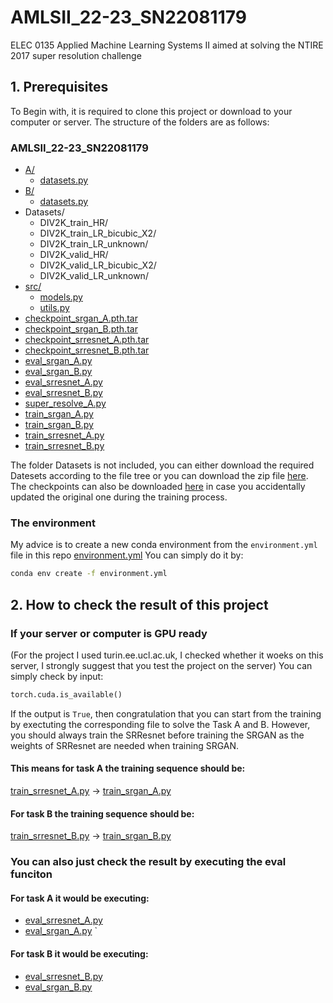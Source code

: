 # AMLSII_22-23_SN22081179
ELEC 0135 Applied Machine Learning Systems II aimed at solving the NTIRE 2017 super resolution challenge


## 1. Prerequisites
To Begin with, it is required to clone this project or download to your computer or server. The structure of the folders are as follows:

### AMLSII_22-23_SN22081179

* [A/](.\A)
  * [datasets.py](.\A\datasets.py)
* [B/](.\B)
  * [datasets.py](.\B\datasets.py)
* Datasets/
  * DIV2K_train_HR/
  * DIV2K_train_LR_bicubic_X2/
  * DIV2K_train_LR_unknown/
  * DIV2K_valid_HR/
  * DIV2K_valid_LR_bicubic_X2/
  * DIV2K_valid_LR_unknown/
* [src/](.\src)
  * [models.py](.\src\models.py)
  * [utils.py](.\src\utils.py)
* [checkpoint_srgan_A.pth.tar](.\checkpoint_srgan_A.pth.tar)
* [checkpoint_srgan_B.pth.tar](.\checkpoint_srgan_B.pth.tar)
* [checkpoint_srresnet_A.pth.tar](.\checkpoint_srresnet_A.pth.tar)
* [checkpoint_srresnet_B.pth.tar](.\checkpoint_srresnet_B.pth.tar)
* [eval_srgan_A.py](.\eval_srgan_A.py)
* [eval_srgan_B.py](.\eval_srgan_B.py)
* [eval_srresnet_A.py](.\eval_srresnet_A.py)
* [eval_srresnet_B.py](.\eval_srresnet_B.py)
* [super_resolve_A.py](.\super_resolve_A.py)
* [train_srgan_A.py](.\train_srgan_A.py)
* [train_srgan_B.py](.\train_srgan_B.py)
* [train_srresnet_A.py](.\train_srresnet_A.py)
* [train_srresnet_B.py](.\train_srresnet_B.py)

The folder Datasets is not included, you can either download the required Datesets according to the file tree or you can download the zip file [here](https://drive.google.com/file/d/10lEX7Jo9BJv3Ve2bW1-RuMCyoY3MJ0l8/view?usp=sharing). The checkpoints can also be downloaded [here](https://drive.google.com/file/d/1IwYsMsFN71HugFLTRjOX1CGaXkLCsBis/view?usp=sharing) in case you accidentally updated the original one during the training process.

### The environment

My advice is to create a new conda environment from the `environment.yml` file in this repo [environment.yml](.\environment.yml)
You can simply do it by: 

```bash
conda env create -f environment.yml
```

## 2. How to check the result of this project

### If your server or computer is GPU ready

(For the project I used turin.ee.ucl.ac.uk, I checked whether it woeks on this server, I strongly suggest that you test the project on the server)
You can simply check by input:

```python
torch.cuda.is_available()
```

If the output is `True`, then congratulation that you can start from the training by exectuting the corresponding file to solve the Task A and B. However, you should always train the SRResnet before training the SRGAN as the weights of SRResnet are needed when training SRGAN.

#### This means for task A the training sequence should be:

[train_srresnet_A.py](.\train_srresnet_A.py) -> [train_srgan_A.py](.\train_srgan_A.py)

#### For task B the training sequence should be:

[train_srresnet_B.py](.\train_srresnet_B.py) -> [train_srgan_B.py](.\train_srgan_B.py)

### You can also just check the result by executing the eval funciton

#### For task A it would be executing:


* [eval_srresnet_A.py](.\eval_srresnet_A.py)
* [eval_srgan_A.py](.\eval_srgan_A.py)
`

#### For task B it would be executing:


* [eval_srresnet_B.py](.\eval_srresnet_B.py)
* [eval_srgan_B.py](.\eval_srgan_B.py)

